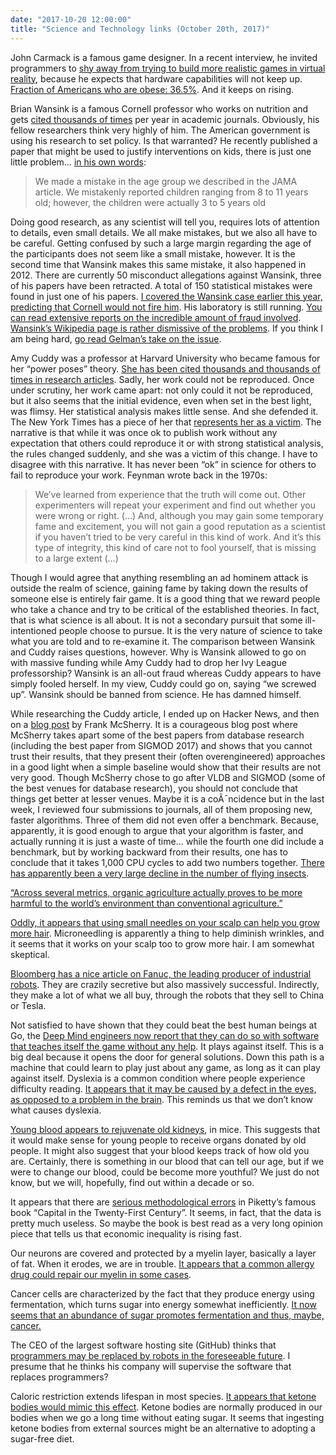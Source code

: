 ```yaml
---
date: "2017-10-20 12:00:00"
title: "Science and Technology links (October 20th, 2017)"
---
```




John Carmack is a famous game designer. In a recent interview, he invited programmers to [shy away from trying to build more realistic games in virtual reality](http://nwn.blogs.com/nwn/2017/10/carmack-oculus-moores-law-3d-vr-ulta-realism.html), because he expects that hardware capabilities will not keep up.
[Fraction of Americans who are obese: 36.5%](https://www.cdc.gov/obesity/data/adult.html). And it keeps on rising.

Brian Wansink is a famous Cornell professor who works on nutrition and gets [cited thousands of times](https://scholar.google.ca/citations?user=5yV3t8oAAAAJ&#038;hl=fr&#038;oi=ao) per year in academic journals. Obviously, his fellow researchers think very highly of him. The American government is using his research to set policy. Is that warranted? He recently published a paper that might be used to justify interventions on kids, there is just one little problem&hellip; [in his own words](https://www.buzzfeed.com/stephaniemlee/who-really-ate-the-apples-though):

> We made a mistake in the age group we described in the JAMA article. We mistakenly reported children ranging from 8 to 11 years old; however, the children were actually 3 to 5 years old


Doing good research, as any scientist will tell you, requires lots of attention to details, even small details. We all make mistakes, but we also all have to be careful. Getting confused by such a large margin regarding the age of the participants does not seem like a small mistake, however. It is the second time that Wansink makes this same mistake, it also happened in 2012. There are currently 50 misconduct allegations against Wansink, three of his papers have been retracted. A total of 150 statistical mistakes were found in just one of his papers. [I covered the Wansink case earlier this year, predicting that Cornell would not fire him](/lemire/blog/2017/03/31/science-and-technology-links-march-30-2017/). His laboratory is still running. [You can read extensive reports on the incredible amount of fraud involved](https://www.buzzfeed.com/stephaniemlee/who-really-ate-the-apples-though). [Wansink&rsquo;s Wikipedia page is rather dismissive of the problems](https://en.m.wikipedia.org/wiki/Brian_Wansink). If you think I am being hard, [go read Gelman&rsquo;s take on the issue](http://andrewgelman.com/2017/04/06/dear-cornell-university-public-relations-office/).

Amy Cuddy was a professor at Harvard University who became famous for her &ldquo;power poses&rdquo; theory. [She has been cited thousands and thousands of times in research articles](https://scholar.google.ca/citations?user=1kdjewoAAAAJ&#038;hl=fr&#038;oi=ao). Sadly, her work could not be reproduced. Once under scrutiny, her work came apart: not only could it not be reproduced, but it also seems that the initial evidence, even when set in the best light, was flimsy. Her statistical analysis makes little sense. And she defended it. The New York Times has a piece of her that [represents her as a victim](https://mobile.nytimes.com/2017/10/18/magazine/when-the-revolution-came-for-amy-cuddy.html). The narrative is that while it was once ok to publish work without any expectation that others could reproduce it or with strong statistical analysis, the rules changed suddenly, and she was a victim of this change. I have to disagree with this narrative. It has never been &ldquo;ok&rdquo; in science for others to fail to reproduce your work. Feynman wrote back in the 1970s:

> We&rsquo;ve learned from experience that the truth will come out. Other experimenters will repeat your experiment and find out whether you were wrong or right. (&hellip;) And, although you may gain some temporary fame and excitement, you will not gain a good reputation as a scientist if you haven&rsquo;t tried to be very careful in this kind of work. And it&rsquo;s this type of integrity, this kind of care not to fool yourself, that is missing to a large extent (&hellip;)


 Though I would agree that anything resembling an ad hominem attack is outside the realm of science, gaining fame by taking down the results of someone else is entirely fair game. It is a good thing that we reward people who take a chance and try to be critical of the established theories. In fact, that is what science is all about. It is not a secondary pursuit that some ill-intentioned people choose to pursue. It is the very nature of science to take what you are told and to re-examine it. The comparison between Wansink and Cuddy raises questions, however. Why is Wansink allowed to go on with massive funding while Amy Cuddy had to drop her Ivy League professorship? Wansink is an all-out fraud whereas Cuddy appears to have simply fooled herself. In my view, Cuddy could go on, saying &ldquo;we screwed up&rdquo;. Wansink should be banned from science. He has damned himself.

While researching the Cuddy article, I ended up on Hacker News, and then on a [blog post](https://github.com/frankmcsherry/blog/blob/master/posts/2017-09-23.md) by Frank McSherry. It is a courageous blog post where McSherry takes apart some of the best papers from database research (including the best paper from SIGMOD 2017) and shows that you cannot trust their results, that they present their (often overengineered) approaches in a good light when a simple baseline would show that their results are not very good. Though McSherry chose to go after VLDB and SIGMOD (some of the best venues for database research), you should not conclude that things get better at lesser venues. Maybe it is a coÃ¯ncidence but in the last week, I reviewed four submissions to journals, all of them proposing new, faster algorithms. Three of them did not even offer a benchmark. Because, apparently, it is good enough to argue that your algorithm is faster, and actually running it is just a waste of time&hellip; while the fourth one did include a benchmark, but by working backward from their results, one has to conclude that it takes 1,000 CPU cycles to add two numbers together.
[There has apparently been a very large decline in the number of flying insects](http://journals.plos.org/plosone/article?id=10.1371/journal.pone.0185809).

[&ldquo;Across several metrics, organic agriculture actually proves to be more harmful to the world&rsquo;s environment than conventional agriculture.&rdquo;](https://ourworldindata.org/is-organic-agriculture-better-for-the-environment)

[Oddly, it appears that using small needles on your scalp can help you grow more hair](https://www.ncbi.nlm.nih.gov/m/pubmed/29028377/). Microneedling is apparently a thing to help diminish wrinkles, and it seems that it works on your scalp too to grow more hair. I am somewhat skeptical.

[Bloomberg has a nice article on Fanuc, the leading producer of industrial robots](https://www.bloomberg.com/news/features/2017-10-18/this-company-s-robots-are-making-everything-and-reshaping-the-world). They are crazily secretive but also massively successful. Indirectly, they make a lot of what we all buy, through the robots that they sell to China or Tesla.

Not satisfied to have shown that they could beat the best human beings at Go, the [Deep Mind engineers now report that they can do so with software that teaches itself the game without any help](http://www.telegraph.co.uk/science/2017/10/18/alphago-zero-google-deepmind-supercomputer-learns-3000-years/). It plays against itself. This is a big deal because it opens the door for general solutions. Down this path is a machine that could learn to play just about any game, as long as it can play against itself.
Dyslexia is a common condition where people experience difficulty reading. [It appears that it may be caused by a defect in the eyes, as opposed to a problem in the brain](https://www.theguardian.com/society/2017/oct/18/dyslexia-scientists-claim-cause-of-condition-may-lie-in-the-eyes). This reminds us that we don&rsquo;t know what causes dyslexia.

[Young blood appears to rejuvenate old kidneys](https://academic.oup.com/biomedgerontology/article-abstract/doi/10.1093/gerona/glx183/4524050/A-young-blood-environment-decreases-aging-of), in mice. This suggests that it would make sense for young people to receive organs donated by old people. It might also suggest that your blood keeps track of how old you are. Certainly, there is something in our blood that can tell our age, but if we were to change our blood, could be become more youthful? We just do not know, but we will, hopefully, find out within a decade or so.

It appears that there are [serious methodological errors](http://marginalrevolution.com/marginalrevolution/2017/10/pikettys-data-reliable.html) in Piketty&rsquo;s famous book &ldquo;Capital in the Twenty-First Century&rdquo;. It seems, in fact, that the data is pretty much useless. So maybe the book is best read as a very long opinion piece that tells us that economic inequality is rising fast.

Our neurons are covered and protected by a myelin layer, basically a layer of fat. When it erodes, we are in trouble. [It appears that a common allergy drug could repair our myelin in some cases](http://www.thelancet.com/journals/lancet/article/PIIS0140-6736(17)32346-2/fulltext?elsca1=tlxpr).

Cancer cells are characterized by the fact that they produce energy using fermentation, which turns sugar into energy somewhat inefficiently. [It now seems that an abundance of sugar promotes fermentation and thus, maybe, cancer.](https://www.nature.com/articles/s41467-017-01019-z)

The CEO of the largest software hosting site (GitHub) thinks that [programmers may be replaced by robots in the foreseeable future](http://www.businessinsider.com/github-ceo-wanstrath-says-automation-will-replace-software-coding-2017-10). I presume that he thinks his company will supervise the software that replaces programmers?

Caloric restriction extends lifespan in most species. [It appears that ketone bodies would mimic this effect](https://www.ncbi.nlm.nih.gov/m/pubmed/28371201/). Ketone bodies are normally produced in our bodies when we go a long time without eating sugar. It seems that ingesting ketone bodies from external sources might be an alternative to adopting a sugar-free diet.

